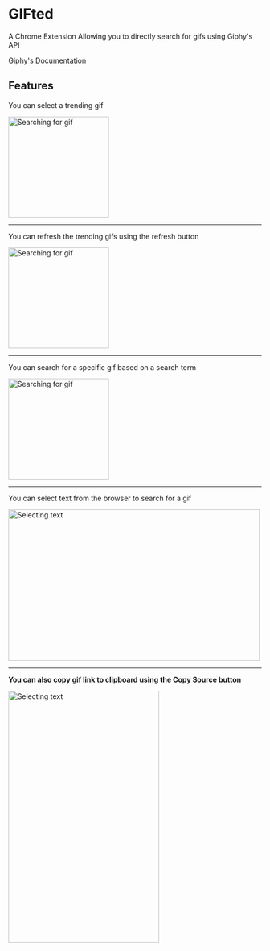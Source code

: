 # GIFted
A Chrome Extension Allowing you to directly search for gifs using Giphy's API

[Giphy's Documentation](https://developers.giphy.com/docs/)


## Features

You can select a trending gif

<img src="https://media.giphy.com/media/xiO2g6E3V3ndaazvCQ/giphy.gif" width="200" height="200" alt="Searching for gif" />

---

You can refresh the trending gifs using the refresh button

<img src="https://media.giphy.com/media/XKJ6qulTexvfOajg0P/giphy.gif" width="200" height="200" alt="Searching for gif" />

---

You can search for a specific gif based on a search term

<img src="https://media.giphy.com/media/1AIANsCHj0D019dLuV/giphy.gif" width="200" height="200" alt="Searching for gif" />

---

You can select text from the browser to search for a gif

<img src="https://media.giphy.com/media/YBJHQFhuJB0mp5R0h1/giphy.gif" width="500" height="300" alt="Selecting text" />

---

**You can also copy gif link to clipboard using the Copy Source button**

<img src="https://media.giphy.com/media/1xVbM0D2rKaIpG1B2L/giphy.gif" width="300" height="500" alt="Selecting text" />
